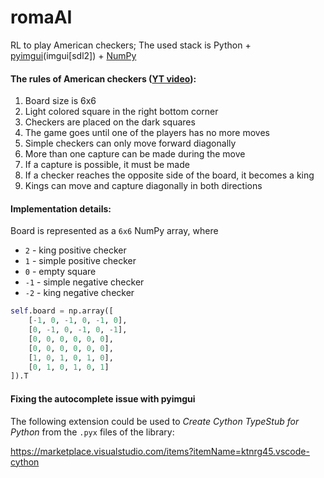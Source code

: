 # romaAI
RL to play American checkers;
The used stack is Python + [pyimgui](https://github.com/pyimgui/pyimgui)(imgui[sdl2]) + [NumPy](https://numpy.org/install/)

#### The rules of American checkers ([YT video](https://youtu.be/ScKIdStgAfU)):
1. Board size is 6x6
2. Light colored square in the right bottom corner
3. Checkers are placed on the dark squares
4. The game goes until one of the players has no more moves
5. Simple checkers can only move forward diagonally
6. More than one capture can be made during the move
7. If a capture is possible, it must be made
8. If a checker reaches the opposite side of the board, it becomes a king
9. Kings can move and capture diagonally in both directions

#### Implementation details:
Board is represented as a `6x6` NumPy array, where
* `2` - king positive checker
* `1` - simple positive checker
* `0` - empty square
* `-1` - simple negative checker
* `-2` - king negative checker
```python
self.board = np.array([
	[-1, 0, -1, 0, -1, 0],
	[0, -1, 0, -1, 0, -1],
	[0, 0, 0, 0, 0, 0],
	[0, 0, 0, 0, 0, 0],
	[1, 0, 1, 0, 1, 0],
	[0, 1, 0, 1, 0, 1]
]).T
```

#### Fixing the autocomplete issue with pyimgui
The following extension could be used to *Create Cython TypeStub for Python* from the `.pyx` files of the library:

https://marketplace.visualstudio.com/items?itemName=ktnrg45.vscode-cython